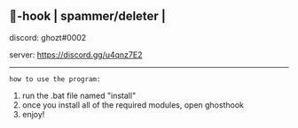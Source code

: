 👻-hook | spammer/deleter   |
---------------------------
discord: ghozt#0002

server: https://discord.gg/u4qnz7E2

---------------------------

	how to use the program:

1. run the .bat file named "install"
2. once you install all of the required modules, open ghosthook
3. enjoy!
